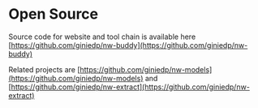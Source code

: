 # Open Source

Source code for website and tool chain is available here [https://github.com/giniedp/nw-buddy](https://github.com/giniedp/nw-buddy)

Related projects are [https://github.com/giniedp/nw-models](https://github.com/giniedp/nw-models) and [https://github.com/giniedp/nw-extract](https://github.com/giniedp/nw-extract)
